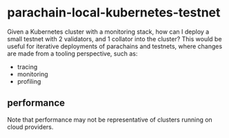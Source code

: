 # parachain-local-kubernetes-testnet

Given a Kubernetes cluster with a monitoring stack, how can I deploy a small testnet with 2 validators, and 1 collator into the cluster? 
This would be useful for iterative deployments of parachains and testnets, where changes are made from a tooling perspective, such as:

- tracing
- monitoring 
- profiling

## performance

Note that performance may not be representative of clusters running on cloud providers.
